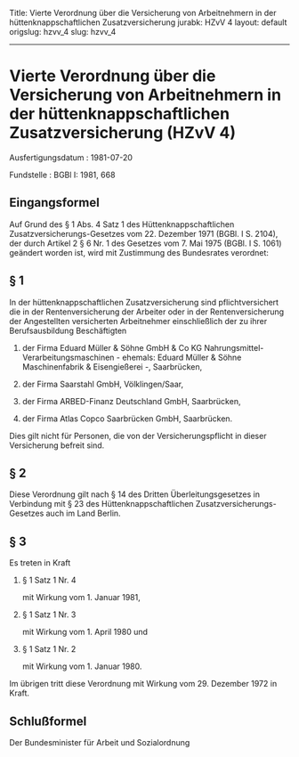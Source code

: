 Title: Vierte Verordnung über die Versicherung von Arbeitnehmern in der hüttenknappschaftlichen
  Zusatzversicherung
jurabk: HZvV 4
layout: default
origslug: hzvv_4
slug: hzvv_4

---

# Vierte Verordnung über die Versicherung von Arbeitnehmern in der hüttenknappschaftlichen Zusatzversicherung (HZvV 4)

Ausfertigungsdatum
:   1981-07-20

Fundstelle
:   BGBl I: 1981, 668



## Eingangsformel

Auf Grund des § 1 Abs. 4 Satz 1 des Hüttenknappschaftlichen
Zusatzversicherungs-Gesetzes vom 22. Dezember 1971 (BGBl. I S. 2104),
der durch Artikel 2 § 6 Nr. 1 des Gesetzes vom 7. Mai 1975 (BGBl. I S.
1061) geändert worden ist, wird mit Zustimmung des Bundesrates
verordnet:


## § 1

In der hüttenknappschaftlichen Zusatzversicherung sind
pflichtversichert die in der Rentenversicherung der Arbeiter oder in
der Rentenversicherung der Angestellten versicherten Arbeitnehmer
einschließlich der zu ihrer Berufsausbildung Beschäftigten

1.  der Firma Eduard Müller & Söhne GmbH & Co KG Nahrungsmittel-
    Verarbeitungsmaschinen - ehemals: Eduard Müller & Söhne
    Maschinenfabrik & Eisengießerei -, Saarbrücken,


2.  der Firma Saarstahl GmbH, Völklingen/Saar,


3.  der Firma ARBED-Finanz Deutschland GmbH, Saarbrücken,


4.  der Firma Atlas Copco Saarbrücken GmbH, Saarbrücken.



Dies gilt nicht für Personen, die von der Versicherungspflicht in
dieser Versicherung befreit sind.


## § 2

Diese Verordnung gilt nach § 14 des Dritten Überleitungsgesetzes in
Verbindung mit § 23 des Hüttenknappschaftlichen Zusatzversicherungs-
Gesetzes auch im Land Berlin.


## § 3

Es treten in Kraft

1.  § 1 Satz 1 Nr. 4

    mit Wirkung vom 1. Januar 1981,


2.  § 1 Satz 1 Nr. 3

    mit Wirkung vom 1. April 1980 und


3.  § 1 Satz 1 Nr. 2

    mit Wirkung vom 1. Januar 1980.



Im übrigen tritt diese Verordnung mit Wirkung vom 29. Dezember 1972 in
Kraft.


## Schlußformel

Der Bundesminister für Arbeit und Sozialordnung

